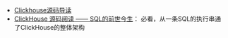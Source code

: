 - [Clickhouse源码导读](http://sineyuan.github.io/post/clickhouse-source-guide/)
- [ClickHouse 源码阅读 —— SQL的前世今生](https://developer.aliyun.com/article/765184)： 必看，从一条SQL的执行串通了ClickHouse的整体架构